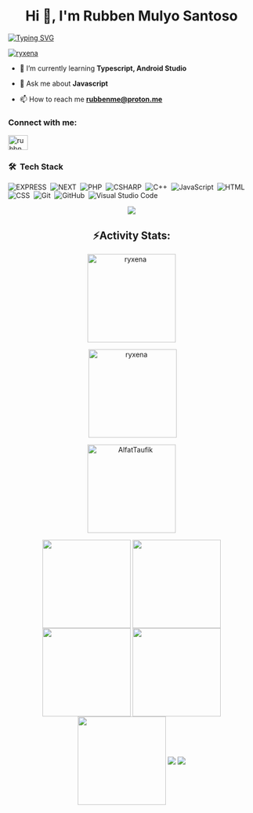 <h1 align="center">Hi 👋, I'm Rubben Mulyo Santoso</h1>
<a href="https://git.io/typing-svg"><img align="center" src="https://readme-typing-svg.demolab.com?font=Fira+Code&weight=500&pause=1000&center=true&random=true&width=435&lines=Backend+Dev;Javascript+%26+Typescript+" alt="Typing SVG" /></a>

<p align="left"> <a href="https://github.com/ryo-ma/github-profile-trophy"><img src="https://github-profile-trophy.vercel.app/?username=ryxena" alt="ryxena" /></a> </p>

- 🌱 I’m currently learning **Typescript, Android Studio**

- 💬 Ask me about **Javascript**

- 📫 How to reach me **rubbenme@proton.me**

<h3 align="left">Connect with me:</h3>
<p align="left">
<a href="https://instagram.com/rubbnms" target="blank"><img align="center" src="https://raw.githubusercontent.com/rahuldkjain/github-profile-readme-generator/master/src/images/icons/Social/instagram.svg" alt="rubbnms" height="30" width="40" /></a>
</p>

### 🛠 &nbsp;Tech Stack
![EXPRESS](https://img.shields.io/badge/-express-05122A?style=for-the-badge&logo=express)&nbsp;
![NEXT](https://img.shields.io/badge/-next%20js-05122A?style=for-the-badge&logo=nextdotjs)&nbsp;
![PHP](https://img.shields.io/badge/-php-05122A?style=for-the-badge&logo=php)&nbsp;
![CSHARP](https://img.shields.io/badge/-csharp-05122A?style=for-the-badge&logo=csharp)&nbsp;
![C++](https://img.shields.io/badge/-C++-05122A?style=for-the-badge&logo=C%2B%2B&logoColor=00599C)&nbsp;
![JavaScript](https://img.shields.io/badge/-JavaScript-05122A?style=for-the-badge&logo=javascript)&nbsp;
![HTML](https://img.shields.io/badge/-HTML-05122A?style=for-the-badge&logo=HTML5)&nbsp;
![CSS](https://img.shields.io/badge/-CSS-05122A?style=for-the-badge&logo=CSS3&logoColor=1572B6)&nbsp;
![Git](https://img.shields.io/badge/-Git-05122A?style=for-the-badge&logo=git)&nbsp;
![GitHub](https://img.shields.io/badge/-GitHub-05122A?style=for-the-badge&logo=github)&nbsp;
![Visual Studio Code](https://img.shields.io/badge/-Visual%20Studio%20Code-05122A?style=for-the-badge&logo=visual-studio-code&logoColor=007ACC)&nbsp;


<div align="center">
<img align="center" src="https://user-images.githubusercontent.com/73097560/115834477-dbab4500-a447-11eb-908a-139a6edaec5c.gif"><h2 align="center">⚡Activity Stats:</h2>
<img align="center" height="180em" src="https://github-readme-stats.vercel.app/api/top-langs/?username=ryxena&layout=compact&theme=react" alt=ryxena />

<p>&nbsp;<img align="center" height="180em" src="https://github-readme-stats.vercel.app/api?username=ryxena&show_icons=true&locale=en&theme=react" alt="ryxena" /></p>

<p><img align="center" height="180em" src="https://github-readme-streak-stats.herokuapp.com/?user=ryxena&theme=react" alt="AlfatTaufik" /></p>

<img align="center" src="http://github-profile-summary-cards.vercel.app/api/cards/stats?username=ryxena&theme=react" height="180em" />
<img align="center" src="http://github-profile-summary-cards.vercel.app/api/cards/most-commit-language?username=ryxena&theme=react" height="180em" />
<img align="center" src="http://github-profile-summary-cards.vercel.app/api/cards/repos-per-language?username=ryxena&theme=react" height="180em" />
<img align="center" src="http://github-profile-summary-cards.vercel.app/api/cards/productive-time?username=ryxena&theme=react" height="180em" />
<img align="center" src="http://github-profile-summary-cards.vercel.app/api/cards/profile-details?username=ryxena&theme=react" height="180em" />
<img align="center" src="https://user-images.githubusercontent.com/73097560/115834477-dbab4500-a447-11eb-908a-139a6edaec5c.gif">
<img align="center" src="https://github-readme-activity-graph.vercel.app/graph?username=ryxena&theme=react-dark"/>
</div>
